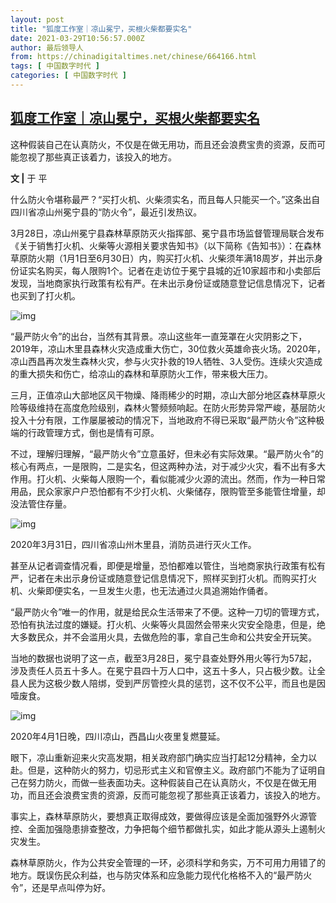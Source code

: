 ```yaml
---
layout: post
title: "狐度工作室｜凉山冕宁，买根火柴都要实名"
date: 2021-03-29T10:56:57.000Z
author: 最后领导人
from: https://chinadigitaltimes.net/chinese/664166.html
tags: [ 中国数字时代 ]
categories: [ 中国数字时代 ]
---
```

<!--1617015417000-->
[狐度工作室｜凉山冕宁，买根火柴都要实名](https://chinadigitaltimes.net/chinese/664166.html)
------

<div>
<p>这种假装自己在认真防火，不仅是在做无用功，而且还会浪费宝贵的资源，反而可能忽视了那些真正该着力，该投入的地方。</p><p><strong>文 |</strong> 于 平</p><p>什么防火令堪称最严？“买打火机、火柴须实名，而且每人只能买一个。”这条出自四川省凉山州冕宁县的“防火令”，最近引发热议。</p><p>3月28日，凉山州冕宁县森林草原防灭火指挥部、冕宁县市场监督管理局联合发布《关于销售打火机、火柴等火源相关要求告知书》（以下简称《告知书》）：在森林草原防火期（1月1日至6月30日）内，购买打火机、火柴须年满18周岁，并出示身份证实名购买，每人限购1个。记者在走访位于冕宁县城的近10家超市和小卖部后发现，当地商家执行政策有松有严。在未出示身份证或随意登记信息情况下，记者也买到了打火机。</p><p><img src="https://chinadigitaltimes.net/chinese/files/2021/03/post-664166-6061b1cab7f5a." alt="img" /></p><p>“最严防火令”的出台，当然有其背景。凉山这些年一直笼罩在火灾阴影之下，2019年，凉山木里县森林火灾造成重大伤亡，30位救火英雄命丧火场。2020年，凉山西昌再次发生森林火灾，参与火灾扑救的19人牺牲、3人受伤。连续火灾造成的重大损失和伤亡，给凉山的森林和草原防火工作，带来极大压力。</p><p>三月，正值凉山大部地区风干物燥、降雨稀少的时期，凉山大部分地区森林草原火险等级维持在高度危险级别，森林火警频频响起。在防火形势异常严峻，基层防火投入十分有限，工作屡屡被动的情况下，当地政府不得已采取“最严防火令”这种极端的行政管理方式，倒也是情有可原。</p><p>不过，理解归理解，“最严防火令”立意虽好，但未必有实际效果。“最严防火令”的核心有两点，一是限购，二是实名，但这两种办法，对于减少火灾，看不出有多大作用。打火机、火柴每人限购一个，看似能减少火源的流出。然而，作为一种日常用品，民众家家户户恐怕都有不少打火机、火柴储存，限购管至多能管住增量，却没法管住存量。</p><p><img src="https://chinadigitaltimes.net/chinese/files/2021/03/post-664166-6061b1cd2a493." alt="img" /></p><div class="ts"> 2020年3月31日，四川省凉山州木里县，消防员进行灭火工作。 </div><p>甚至从记者调查情况看，即便是增量，恐怕都难以管住，当地商家执行政策有松有严，记者在未出示身份证或随意登记信息情况下，照样买到打火机。而购买打火机、火柴即便实名，一旦发生火患，也无法通过火具追溯始作俑者。</p><p>“最严防火令”唯一的作用，就是给民众生活带来了不便。这种一刀切的管理方式，恐怕有执法过度的嫌疑。打火机、火柴等火具固然会带来火灾安全隐患，但是，绝大多数民众，并不会滥用火具，去做危险的事，拿自己生命和公共安全开玩笑。</p><p>当地的数据也说明了这一点，截至3月28日，冕宁县查处野外用火等行为57起，涉及责任人员五十多人。在冕宁县四十万人口中，这五十多人，只占极少数。让全县人民为这极少数人陪绑，受到严厉管控火具的惩罚，这不仅不公平，而且也是因噎废食。</p><p><img src="https://chinadigitaltimes.net/chinese/files/2021/03/post-664166-6061b1ceb7262." alt="img" /></p><div class="ts"> 2020年4月1日晚，四川凉山，西昌山火夜里复燃蔓延。 </div><p>眼下，凉山重新迎来火灾高发期，相关政府部门确实应当打起12分精神，全力以赴。但是，这种防火的努力，切忌形式主义和官僚主义。政府部门不能为了证明自己在努力防火，而做一些表面功夫。这种假装自己在认真防火，不仅是在做无用功，而且还会浪费宝贵的资源，反而可能忽视了那些真正该着力，该投入的地方。</p><p>事实上，森林草原防火，要想真正取得成效，要做得应该是全面加强野外火源管控、全面加强隐患排查整改，力争把每个细节都做扎实，如此才能从源头上遏制火灾发生。</p><p>森林草原防火，作为公共安全管理的一环，必须科学和务实，万不可用力用错了的地方。既误伤民众利益，也与防灾体系和应急能力现代化格格不入的“最严防火令”，还是早点叫停为好。</p>
</div>
